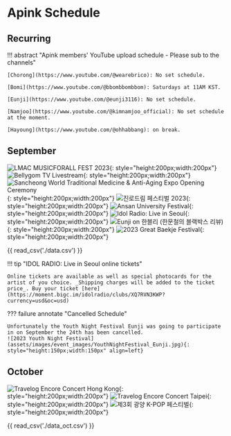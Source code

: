 # Apink Schedule

## Recurring

!!! abstract "Apink members' YouTube upload schedule - Please sub to the channels"

    [Chorong](https://www.youtube.com/@wearebrico): No set schedule.

    [Bomi](https://www.youtube.com/@bbombbombbom): Saturdays at 11AM KST.

    [Eunji](https://www.youtube.com/@eunji3116): No set schedule.

    [Namjoo](https://www.youtube.com/@kimnamjoo_official): No set schedule at the moment.

    [Hayoung](https://www.youtube.com/@ohhabbang): on break.

## September

![LMAC MUSICFORALL FEST 2023](assets/images/event_images/LMCA.jpg){: style="height:200px;width:200px"}
![Bellygom TV Livestream](assets/images/event_images/bellygom_tv.jpeg){: style="height:200px;width:200px"}
![Sancheong World Traditional Medicine & Anti-Aging Expo Opening Ceremony](assets/images/event_images/SancheongExpo.jpeg){: style="height:200px;width:200px"}
![진로드림 페스티벌 2023](assets/images/event_images/sept20_apink.jpeg){: style="height:200px;width:200px"}
![Ansan University Festival](assets/images/event_images/Ansan_Uni_Festival.jpg){: style="height:200px;width:200px"}
![Idol Radio: Live in Seoul](assets/images/event_images/idol_radio.jpeg){: style="height:200px;width:200px"}
![Eunji on 한블리 (한문철의 블랙박스 리뷰)](assets/images/event_images/Eunji_2023-09-28.webp){: style="height:200px;width:200px"}
![2023 Great Baekje Festival](assets/images/4pink.webp){: style="height:200px;width:200px"}

{{ read_csv('./data.csv') }}

!!! tip "IDOL RADIO: Live in Seoul online tickets"

    Online tickets are available as well as special photocards for the artist of you choice. _Shipping charges will be added to the ticket price_. Buy your ticket [here](https://moment.bigc.im/idolradio/clubs/XQ7RVN3KWP?currency=usd&oc=usd)

??? failure annotate "Cancelled Schedule"

    Unfortunately the Youth Night Festival Eunji was going to participate in on September the 24th has been cancelled.
    ![2023 Youth Night Festival](assets/images/event_images/YouthNightFestival_Eunji.jpg){: style="height:150px;width:150px" align=left}

## October

![Travelog Encore Concert Hong Kong](assets/images/event_images/Travelog_enore_HK.jpg){: style="height:200px;width:200px"}
![Travelog Encore Concert Taipei](assets/images/event_images/Travelog_encore_Taipei.jpeg){: style="height:200px;width:200px"}
![제3회 광양 K-POP 페스티벌](assets/images/event_images/kpop_festival.jpg){: style="height:200px;width:200px"}

{{ read_csv('./data_oct.csv') }}
